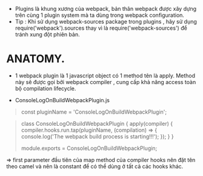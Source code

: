 * Plugins là khung xương của webpack, bản thân webpack được xây dựng trên cùng 1 plugin system mà ta dùng trong webpack configuration.
* Tip : Khi sử dụng webpack-sources package trong plugins , hãy sử dụng require('webpack').sources thay vì là require('webpack-sources') để tránh xung đột phiên bản.

# ANATOMY.
- 1 webpack plugin là 1 javascript object có 1 method tên là apply. Method này sẽ được gọi bởi webpack compiler , cung cấp khả năng access toàn bộ compilation lifecycle.

- ConsoleLogOnBuildWebpackPlugin.js

>   const pluginName = 'ConsoleLogOnBuildWebpackPlugin';

>   class ConsoleLogOnBuildWebpackPlugin {
>     apply(compiler) {
>       compiler.hooks.run.tap(pluginName, (compilation) => {
>         console.log('The webpack build process is starting!!!');
>       });
>     }
>   }
>   
>   module.exports = ConsoleLogOnBuildWebpackPlugin;


=> first parameter đầu tiên của map method của compiler hooks nên đặt tên theo camel và nên là constant để có thể dùng ở tất cả các hooks khác.

